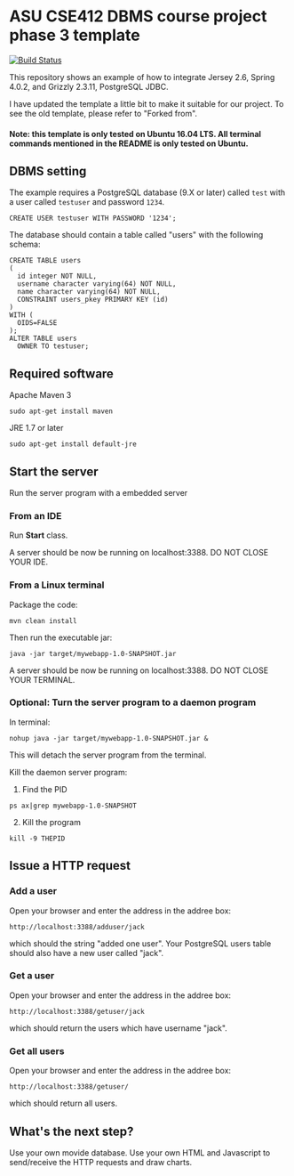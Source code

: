 # ASU CSE412 DBMS course project phase 3 template

[![Build Status](https://travis-ci.org/jiayuasu/jersey2-spring4-grizzly2.svg?branch=master)](https://travis-ci.org/jiayuasu/jersey2-spring4-grizzly2)

This repository shows an example of how to integrate Jersey 2.6, Spring 4.0.2, and Grizzly 2.3.11, PostgreSQL JDBC.

I have updated the template a little bit to make it suitable for our project. To see the old template, please refer to "Forked from".

#### Note: this template is only tested on Ubuntu 16.04 LTS. All terminal commands mentioned in the README is only tested on Ubuntu.

## DBMS setting

The example requires a PostgreSQL database (9.X or later) called `test` with a user called `testuser` and password `1234`.

```CREATE USER testuser WITH PASSWORD '1234';```

The database should contain a table called "users" with the following schema:

```
CREATE TABLE users
(
  id integer NOT NULL,
  username character varying(64) NOT NULL,
  name character varying(64) NOT NULL,
  CONSTRAINT users_pkey PRIMARY KEY (id)
)
WITH (
  OIDS=FALSE
);
ALTER TABLE users
  OWNER TO testuser;
```

## Required software

Apache Maven 3

```
sudo apt-get install maven
```

JRE 1.7 or later

```
sudo apt-get install default-jre
```


## Start the server

Run the server program with a embedded server

### From an IDE

Run **Start** class.

A server should be now be running on localhost:3388. DO NOT CLOSE YOUR IDE.

### From a Linux terminal

Package the code:
```
mvn clean install
```

Then run the executable jar:
```
java -jar target/mywebapp-1.0-SNAPSHOT.jar
```

A server should be now be running on localhost:3388. DO NOT CLOSE YOUR TERMINAL.

### Optional: Turn the server program to a daemon program

In terminal:

```
nohup java -jar target/mywebapp-1.0-SNAPSHOT.jar &
```

This will detach the server program from the terminal. 

Kill the daemon server program:

1. Find the PID
```
ps ax|grep mywebapp-1.0-SNAPSHOT
```

2. Kill the program
```
kill -9 THEPID
```

## Issue a HTTP request

### Add a user

Open your browser and enter the address in the addree box:
```
http://localhost:3388/adduser/jack
```
which should the string "added one user". Your PostgreSQL users table should also have a new user called "jack".

### Get a user
Open your browser and enter the address in the addree box:
```
http://localhost:3388/getuser/jack
```
which should return the users which have username "jack".

### Get all users
Open your browser and enter the address in the addree box:
```
http://localhost:3388/getuser/
```
which should return all users.

## What's the next step?
Use your own movide database. Use your own HTML and Javascript to send/receive the HTTP requests and draw charts.
